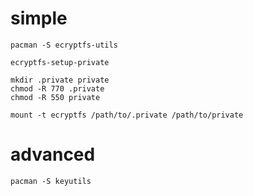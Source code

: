 # simple

```
pacman -S ecryptfs-utils

ecryptfs-setup-private

mkdir .private private
chmod -R 770 .private
chmod -R 550 private

mount -t ecryptfs /path/to/.private /path/to/private
```

# advanced

```
pacman -S keyutils
```
